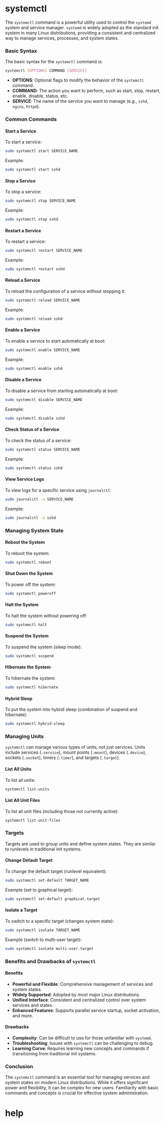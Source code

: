 # systemctl

The `systemctl` command is a powerful utility used to control the `systemd` system and service manager. `systemd` is widely adopted as the standard init system in many Linux distributions, providing a consistent and centralized way to manage services, processes, and system states.

### Basic Syntax

The basic syntax for the `systemctl` command is:

```sh
systemctl [OPTIONS] COMMAND [SERVICE]
```

- **OPTIONS**: Optional flags to modify the behavior of the `systemctl` command.
- **COMMAND**: The action you want to perform, such as start, stop, restart, enable, disable, status, etc.
- **SERVICE**: The name of the service you want to manage (e.g., `sshd`, `nginx`, `httpd`).

### Common Commands

#### Start a Service

To start a service:

```sh
sudo systemctl start SERVICE_NAME
```

Example:

```sh
sudo systemctl start sshd
```

#### Stop a Service

To stop a service:

```sh
sudo systemctl stop SERVICE_NAME
```

Example:

```sh
sudo systemctl stop sshd
```

#### Restart a Service

To restart a service:

```sh
sudo systemctl restart SERVICE_NAME
```

Example:

```sh
sudo systemctl restart sshd
```

#### Reload a Service

To reload the configuration of a service without stopping it:

```sh
sudo systemctl reload SERVICE_NAME
```

Example:

```sh
sudo systemctl reload sshd
```

#### Enable a Service

To enable a service to start automatically at boot:

```sh
sudo systemctl enable SERVICE_NAME
```

Example:

```sh
sudo systemctl enable sshd
```

#### Disable a Service

To disable a service from starting automatically at boot:

```sh
sudo systemctl disable SERVICE_NAME
```

Example:

```sh
sudo systemctl disable sshd
```

#### Check Status of a Service

To check the status of a service:

```sh
sudo systemctl status SERVICE_NAME
```

Example:

```sh
sudo systemctl status sshd
```

#### View Service Logs

To view logs for a specific service using `journalctl`:

```sh
sudo journalctl -u SERVICE_NAME
```

Example:

```sh
sudo journalctl -u sshd
```

### Managing System State

#### Reboot the System

To reboot the system:

```sh
sudo systemctl reboot
```

#### Shut Down the System

To power off the system:

```sh
sudo systemctl poweroff
```

#### Halt the System

To halt the system without powering off:

```sh
sudo systemctl halt
```

#### Suspend the System

To suspend the system (sleep mode):

```sh
sudo systemctl suspend
```

#### Hibernate the System

To hibernate the system:

```sh
sudo systemctl hibernate
```

#### Hybrid Sleep

To put the system into hybrid sleep (combination of suspend and hibernate):

```sh
sudo systemctl hybrid-sleep
```

### Managing Units

`systemctl` can manage various types of units, not just services. Units include services (`.service`), mount points (`.mount`), devices (`.device`), sockets (`.socket`), timers (`.timer`), and targets (`.target`).

#### List All Units

To list all units:

```sh
systemctl list-units
```

#### List All Unit Files

To list all unit files (including those not currently active):

```sh
systemctl list-unit-files
```

### Targets

Targets are used to group units and define system states. They are similar to runlevels in traditional init systems.

#### Change Default Target

To change the default target (runlevel equivalent):

```sh
sudo systemctl set-default TARGET_NAME
```

Example (set to graphical target):

```sh
sudo systemctl set-default graphical.target
```

#### Isolate a Target

To switch to a specific target (changes system state):

```sh
sudo systemctl isolate TARGET_NAME
```

Example (switch to multi-user target):

```sh
sudo systemctl isolate multi-user.target
```

### Benefits and Drawbacks of `systemctl`

#### Benefits

- **Powerful and Flexible**: Comprehensive management of services and system states.
- **Widely Supported**: Adopted by most major Linux distributions.
- **Unified Interface**: Consistent and centralized control over system services and states.
- **Enhanced Features**: Supports parallel service startup, socket activation, and more.

#### Drawbacks

- **Complexity**: Can be difficult to use for those unfamiliar with `systemd`.
- **Troubleshooting**: Issues with `systemctl` can be challenging to debug.
- **Learning Curve**: Requires learning new concepts and commands if transitioning from traditional init systems.

### Conclusion

The `systemctl` command is an essential tool for managing services and system states on modern Linux distributions. While it offers significant power and flexibility, it can be complex for new users. Familiarity with basic commands and concepts is crucial for effective system administration.

# help 

```

```
